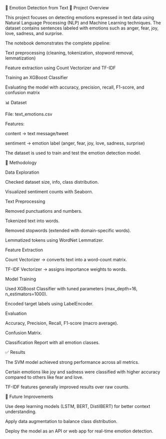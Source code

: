 📌 Emotion Detection from Text
📖 Project Overview

This project focuses on detecting emotions expressed in text data using Natural Language Processing (NLP) and Machine Learning techniques. The dataset contains sentences labeled with emotions such as anger, fear, joy, love, sadness, and surprise.

The notebook demonstrates the complete pipeline:

Text preprocessing (cleaning, tokenization, stopword removal, lemmatization)

Feature extraction using Count Vectorizer and TF-IDF

Training an XGBoost Classifier

Evaluating the model with accuracy, precision, recall, F1-score, and confusion matrix

📊 Dataset

File: text_emotions.csv

Features:

content → text message/tweet

sentiment → emotion label (anger, fear, joy, love, sadness, surprise)

The dataset is used to train and test the emotion detection model.

🔧 Methodology

Data Exploration

Checked dataset size, info, class distribution.

Visualized sentiment counts with Seaborn.

Text Preprocessing

Removed punctuations and numbers.

Tokenized text into words.

Removed stopwords (extended with domain-specific words).

Lemmatized tokens using WordNet Lemmatizer.

Feature Extraction

Count Vectorizer → converts text into a word-count matrix.

TF-IDF Vectorizer → assigns importance weights to words.

Model Training

Used XGBoost Classifier with tuned parameters (max_depth=16, n_estimators=1000).

Encoded target labels using LabelEncoder.

Evaluation

Accuracy, Precision, Recall, F1-score (macro average).

Confusion Matrix.

Classification Report with all emotion classes.

✅ Results

The SVM model achieved strong performance across all metrics.

Certain emotions like joy and sadness were classified with higher accuracy compared to others like fear and love.

TF-IDF features generally improved results over raw counts.

🔮 Future Improvements

Use deep learning models (LSTM, BERT, DistilBERT) for better context understanding.

Apply data augmentation to balance class distribution.

Deploy the model as an API or web app for real-time emotion detection.

